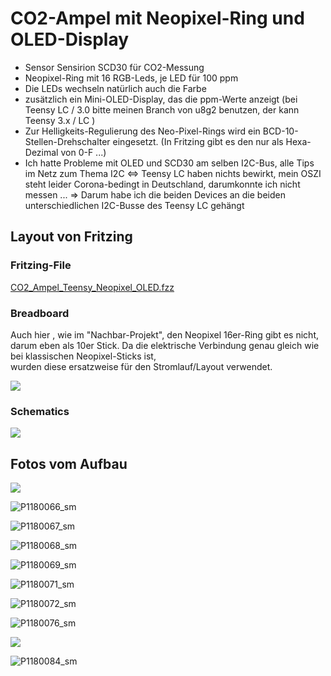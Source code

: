 # CO2-Ampel mit Neopixel-Ring und OLED-Display


* Sensor Sensirion SCD30 für CO2-Messung
* Neopixel-Ring mit 16 RGB-Leds, je LED für 100 ppm
* Die LEDs wechseln natürlich auch die Farbe
* zusätzlich ein Mini-OLED-Display, das die ppm-Werte anzeigt (bei Teensy LC / 3.0 bitte meinen Branch von u8g2 benutzen, der kann Teensy 3.x / LC )
* Zur Helligkeits-Regulierung des Neo-Pixel-Rings wird ein BCD-10-Stellen-Drehschalter eingesetzt.
  (In Fritzing gibt es den nur als Hexa-Dezimal von 0-F ...)
* Ich hatte Probleme mit OLED und SCD30 am selben I2C-Bus, alle Tips im Netz zum Thema I2C <=> Teensy LC haben nichts bewirkt, mein OSZI steht leider Corona-bedingt in Deutschland, darumkonnte ich nicht messen ... => Darum habe ich die beiden Devices an die beiden unterschiedlichen I2C-Busse des Teensy LC gehängt


## Layout von Fritzing 

### Fritzing-File

[CO2_Ampel_Teensy_Neopixel_OLED.fzz](pics/CO2_Ampel_Teensy_Neopixel_OLED.fzz)

### Breadboard

Auch hier , wie im "Nachbar-Projekt", den Neopixel 16er-Ring gibt es nicht, darum eben als 10er Stick.
Da die elektrische Verbindung genau gleich wie bei klassischen Neopixel-Sticks ist,   
wurden diese ersatzweise für den Stromlauf/Layout verwendet.

![](pics/CO2_Ampel_Teensy_Neopixel_OLED_bb.png)

### Schematics

  ![](pics/CO2_Ampel_Teensy_Neopixel_OLED_schem.png)



## Fotos vom Aufbau

![](pics/P1180025_sm.jpg)

![P1180066_sm](pics/P1180066_sm.jpg)

![P1180067_sm](pics/P1180067_sm.jpg)

![P1180068_sm](pics/P1180068_sm.jpg)

![P1180069_sm](pics/P1180069_sm.jpg)

![P1180071_sm](pics/P1180071_sm.jpg)

![P1180072_sm](pics/P1180072_sm.jpg)

![P1180076_sm](pics/P1180076_sm.jpg)

![](pics/P1180080_sm.jpg)

![P1180084_sm](pics/P1180084_sm.jpg)
